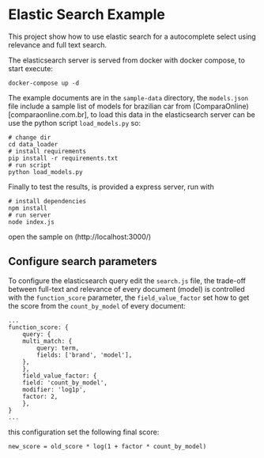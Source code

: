 Elastic Search Example
======================

This project show how to use elastic search for a autocomplete select using relevance and full text search.

The elasticsearch server is served from docker with docker compose, to start execute:

```
docker-compose up -d
```

The example documents are in the `sample-data` directory, the `models.json` file include a sample list of models for brazilian car from (ComparaOnline)[comparaonline.com.br], to load this data in the elasticsearch server can be use the python script `load_models.py` so:

```
# change dir
cd data_loader
# install requirements
pip install -r requirements.txt
# run script
python load_models.py
```

Finally to test the results, is provided a express server, run with

```
# install dependencies
npm install
# run server
node index.js
```

open the sample on (http://localhost:3000/)

Configure search parameters
---------------------------

To configure the elasticsearch query edit the `search.js` file, the trade-off between full-text and relevance of every document (model) is controlled with the `function_score` parameter, the `field_value_factor` set how to get the score from the `count_by_model` of every document:
```
...
function_score: {
    query: {
    multi_match: {
        query: term,
        fields: ['brand', 'model'],
    },
    },
    field_value_factor: {
    field: 'count_by_model',
    modifier: 'log1p',
    factor: 2,
    },
}
...
```

this configuration set the following final score:
```
new_score = old_score * log(1 + factor * count_by_model)
```
